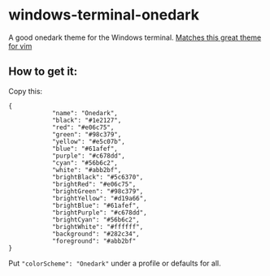 # windows-terminal-onedark
A good onedark theme for the Windows terminal.
[Matches this great theme for vim](https://github.com/joshdick/onedark.vim)

## How to get it:
Copy this:
```
{
            "name": "Onedark",
            "black": "#1e2127",
            "red": "#e06c75",
            "green": "#98c379",
            "yellow": "#e5c07b",
            "blue": "#61afef",
            "purple": "#c678dd",
            "cyan": "#56b6c2",
            "white": "#abb2bf",
            "brightBlack": "#5c6370",
            "brightRed": "#e06c75",
            "brightGreen": "#98c379",
            "brightYellow": "#d19a66",
            "brightBlue": "#61afef",
            "brightPurple": "#c678dd",
            "brightCyan": "#56b6c2",
            "brightWhite": "#ffffff",
            "background": "#282c34",
            "foreground": "#abb2bf"
}
```
Put `"colorScheme": "Onedark"` under a profile or defaults for all.
